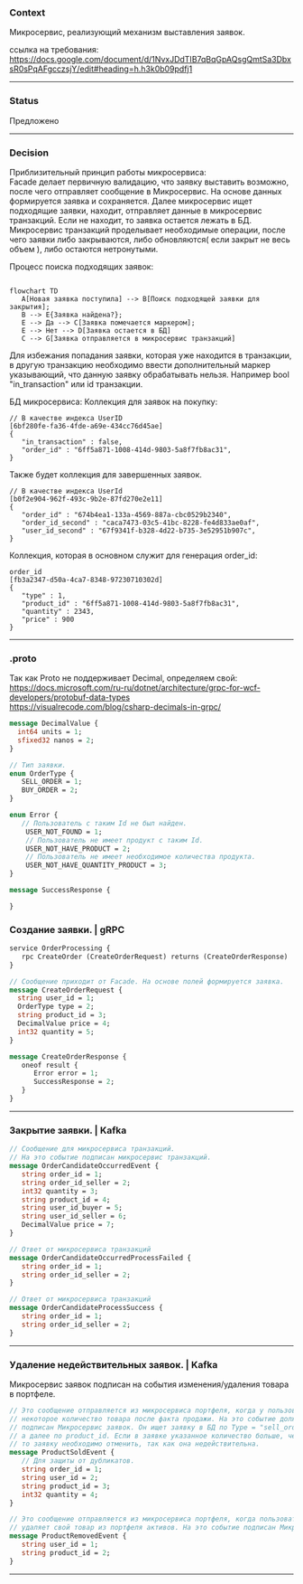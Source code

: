 ### Context

Микросервис, реализующий механизм выставления заявок. 

ссылка на требования:  
https://docs.google.com/document/d/1NvxJDdTIB7qBqGpAQsgQmtSa3DbxsR0sPqAFgcczsjY/edit#heading=h.h3k0b09pdfj1   

---

### Status 

Предложено

---

### Decision

Приблизительный принцип работы микросервиса:  
Facade делает первичную валидацию, что заявку выставить возможно, после чего отправляет сообщение в Микросервис. На основе данных формируется заявка и сохраняется. Далее микросервис ищет подходящие заявки, находит, отправляет данные в микросервис транзакций. Если не находит, то заявка остается лежать в БД. Микросервис транзакций проделывает необходимые операции, после чего заявки либо закрываются, либо обновляются( если закрыт не весь объем ), либо остаются нетронутыми.

Процесс поиска подходящих заявок:
```mermaid

flowchart TD
   A[Новая заявка поступила] --> B[Поиск подходящей заявки для закрытия];
   B --> E{Заявка найдена?};
   E --> Да --> C[Заявка помечается маркером];
   E --> Нет --> D[Заявка остается в БД]
   C --> G[Заявка отправляется в микросервис транзакций]

```

Для избежания попадания заявки, которая уже находится в транзакции, в другую транзакцию необходимо ввести дополнительный маркер указывающий, что данную заявку обрабатывать нельзя. Например bool "in_transaction" или id транзакции.


БД микросервиса:
Коллекция для заявок на покупку:
```
// В качестве индекса UserID
[6bf280fe-fa36-4fde-a69e-434cc76d45ae] 
{
   "in_transaction" : false,
   "order_id" : "6ff5a871-1008-414d-9803-5a8f7fb8ac31",
}
```

Также будет коллекция для завершенных заявок.

```
// В качестве индекса UserId 
[b0f2e904-962f-493c-9b2e-87fd270e2e11]
{
   "order_id" : "674b4ea1-133a-4569-887a-cbc0529b2340",
   "order_id_second" : "caca7473-03c5-41bc-8228-fe4d833ae0af",
   "user_id_second" : "67f9341f-b328-4d22-b735-3e52951b907c",
}
```

Коллекция, которая в основном служит для генерация order_id:

```
order_id
[fb3a2347-d50a-4ca7-8348-97230710302d]
{
   "type" : 1,
   "product_id" : "6ff5a871-1008-414d-9803-5a8f7fb8ac31",
   "quantity" : 2343,
   "price" : 900
}
```

---


### .proto

Так как Proto не поддерживает Decimal, определяем свой:  
https://docs.microsoft.com/ru-ru/dotnet/architecture/grpc-for-wcf-developers/protobuf-data-types  
https://visualrecode.com/blog/csharp-decimals-in-grpc/

```proto
message DecimalValue {
  int64 units = 1;
  sfixed32 nanos = 2;
}
```

```proto   
// Тип заявки.
enum OrderType {
   SELL_ORDER = 1;
   BUY_ORDER = 2;
}
```

```proto
enum Error {
   // Пользователь с таким Id не был найден. 
	USER_NOT_FOUND = 1;
	// Пользователь не имеет продукт с таким Id.  
	USER_NOT_HAVE_PRODUCT = 2;
	// Пользователь не имеет необходимое количества продукта. 
	USER_NOT_HAVE_QUANTITY_PRODUCT = 3;
}
```

```proto
message SuccessResponse {

}
```


### Создание заявки. | gRPC

```proto
service OrderProcessing {
   rpc CreateOrder (CreateOrderRequest) returns (CreateOrderResponse)
}
```


```proto   
// Сообщение приходит от Facade. На основе полей формируется заявка.
message CreateOrderRequest {
  string user_id = 1;
  OrderType type = 2;
  string product_id = 3;
  DecimalValue price = 4;
  int32 quantity = 5;   
}
```  

```proto
message CreateOrderResponse {
   oneof result {
      Error error = 1;
      SuccessResponse = 2;
   }
}
```


---

### Закрытие заявки. | Kafka

```proto  
// Сообщение для микросервиса транзакций.
// На это событие подписан микросервис транзакций.
message OrderCandidateOccurredEvent {
   string order_id = 1;
   string order_id_seller = 2;
   int32 quantity = 3;
   string product_id = 4;
   string user_id_buyer = 5;
   string user_id_seller = 6;
   DecimalValue price = 7;
}
```

```proto
// Ответ от микросервиса транзакций
message OrderCandidateOccurredProcessFailed {
   string order_id = 1;
   string order_id_seller = 2;
}
```

```proto
// Ответ от микросервиса транзакций
message OrderCandidateProcessSuccess {
   string order_id = 1;
   string order_id_seller = 2;
}
```

---


### Удаление недействительных заявок. | Kafka

Микросервис заявок подписан на события изменения/удаления товара в портфеле. 

```proto
// Это сообщение отправляется из микросервиса портфеля, когда у пользователя отнимается   
// некоторое количество товара после факта продажи. На это событие должен быть   
// подписан Микросервис заявок. Он ищет заявку в БД по Type = "sell_order" по user_id,   
// а далее по product_id. Если в заявке указанное количество больше, чем quantity,  
// то заявку необходимо отменить, так как она недействительна.
message ProductSoldEvent {   
   // Для защиты от дубликатов.
   string order_id = 1;   
   string user_id = 2;
   string product_id = 3;
   int32 quantity = 4;
}
```

```proto
// Это сообщение отправляется из микросервиса портфеля, когда пользователь  
// удаляет свой товар из портфеля активов. На это событие подписан Микросервис Заявок. 
message ProductRemovedEvent {
   string user_id = 1;
   string product_id = 2;
}
```

---
